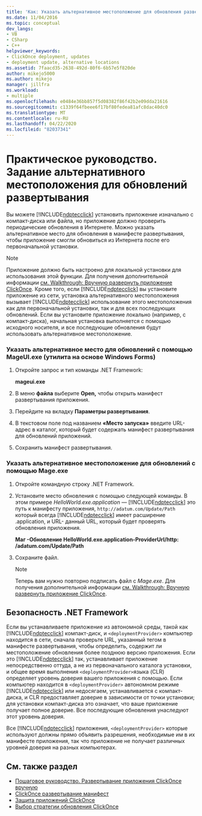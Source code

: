 ```yaml
---
title: 'Как: Указать альтернативное местоположение для обновления развертывания (ru) Документы Майкрософт'
ms.date: 11/04/2016
ms.topic: conceptual
dev_langs:
- VB
- CSharp
- C++
helpviewer_keywords:
- ClickOnce deployment, updates
- deployment update, alternative locations
ms.assetid: 7faacd35-2638-492d-80f6-6b57e5f820de
author: mikejo5000
ms.author: mikejo
manager: jillfra
ms.workload:
- multiple
ms.openlocfilehash: e0484e36bb857f5d08382f86f42b2e09dda21616
ms.sourcegitcommit: c1339f64fbeee6f17bf80fedea81afc8dac40dc0
ms.translationtype: MT
ms.contentlocale: ru-RU
ms.lasthandoff: 04/22/2020
ms.locfileid: "82037341"
---
```

# <a name="how-to-specify-an-alternate-location-for-deployment-updates"></a>Практическое руководство. Задание альтернативного местоположения для обновлений развертывания
Вы можете [!INCLUDE[ndptecclick](../deployment/includes/ndptecclick_md.md)] установить приложение изначально с компакт-диска или файла, но приложение должно проверить периодические обновления в Интернете. Можно указать альтернативное место для обновления в манифесте развертывания, чтобы приложение смогли обновиться из Интернета после его первоначальной установки.

> [!NOTE]
> Приложение должно быть настроено для локальной установки для использования этой функции. Для получения дополнительной информации [см. Walkthrough: Вручную развернуть приложение ClickOnce](../deployment/walkthrough-manually-deploying-a-clickonce-application.md). Кроме того, если [!INCLUDE[ndptecclick](../deployment/includes/ndptecclick_md.md)] вы установите приложение из сети, установка альтернативного местоположения вызывает [!INCLUDE[ndptecclick](../deployment/includes/ndptecclick_md.md)] использование этого местоположения как для первоначальной установки, так и для всех последующих обновлений. Если вы установите приложение локально (например, с компакт-диска), начальная установка выполняется с помощью исходного носителя, и все последующие обновления будут использовать альтернативное местоположение.

### <a name="specify-an-alternate-location-for-updates-by-using-mageuiexe-windows-forms-based-utility"></a>Указать альтернативное место для обновлений с помощью MageUI.exe (утилита на основе Windows Forms)

1. Откройте запрос и тип команды .NET Framework:

     **mageui.exe**

2. В меню **файла** выберите **Open,** чтобы открыть манифест развертывания приложения.

3. Перейдите на вкладку **Параметры развертывания**.

4. В текстовом поле под названием **«Место запуска»** введите URL-адрес в каталог, который будет содержать манифест развертывания для обновлений приложений.

5. Сохранить манифест развертывания.

### <a name="specify-an-alternate-location-for-updates-by-using-mageexe"></a>Указать альтернативное местоположение для обновлений с помощью Mage.exe

1. Откройте командную строку .NET Framework.

2. Установите место обновления с помощью следующей команды. В этом примере *HelloWorld.exe.application* — [!INCLUDE[ndptecclick](../deployment/includes/ndptecclick_md.md)] это путь к манифесту приложения, `http://adatum.com/Update/Path` который всегда [!INCLUDE[ndptecclick](../deployment/includes/ndptecclick_md.md)] имеет расширение .application, и URL- данный URL, который будет проверять обновления приложения.

    **Маг -Обновление HelloWorld.exe.application-ProviderUrl\/http: /adatum.com/Update/Path**

3. Сохраните файл.

   > [!NOTE]
   > Теперь вам нужно повторно подписать файл с *Mage.exe*. Для получения дополнительной информации [см. Walkthrough: Вручную развернуть приложение ClickOnce](../deployment/walkthrough-manually-deploying-a-clickonce-application.md).

## <a name="net-framework-security"></a>Безопасность .NET Framework
 Если вы устанавливаете приложение из автономной среды, такой как [!INCLUDE[ndptecclick](../deployment/includes/ndptecclick_md.md)] компакт-диск, и `<deploymentProvider>` компьютер находится в сети, сначала проверьте URL, указанный тегом в манифесте развертывания, чтобы определить, содержит ли местоположение обновления более позднюю версию приложения. Если это [!INCLUDE[ndptecclick](../deployment/includes/ndptecclick_md.md)] так, устанавливает приложение непосредственно оттуда, а не из первоначального каталога установки, и общее время выполнения `<deploymentProvider>`языка (CLR) определяет уровень доверия вашего приложения с помощью. Если компьютер находится в `<deploymentProvider>` автономном режиме [!INCLUDE[ndptecclick](../deployment/includes/ndptecclick_md.md)] или недосягаем, устанавливается с компакт-диска, и CLR предоставляет доверие в зависимости от точки установки; для установки компакт-диска это означает, что ваше приложение получает полное доверие. Все последующие обновления унаследуют этот уровень доверия.

 Все [!INCLUDE[ndptecclick](../deployment/includes/ndptecclick_md.md)] приложения, `<deploymentProvider>` которые используют должны прямо объявить разрешения, необходимые им в их манифесте приложения, так что приложение не получает различных уровней доверия на разных компьютерах.

## <a name="see-also"></a>См. также раздел
- [Пошаговое руководство. Развертывание приложения ClickOnce вручную](../deployment/walkthrough-manually-deploying-a-clickonce-application.md)
- [ClickOnce развертывание манифест](../deployment/clickonce-deployment-manifest.md)
- [Защита приложений ClickOnce](../deployment/securing-clickonce-applications.md)
- [Выбор стратегии обновления ClickOnce](../deployment/choosing-a-clickonce-update-strategy.md)